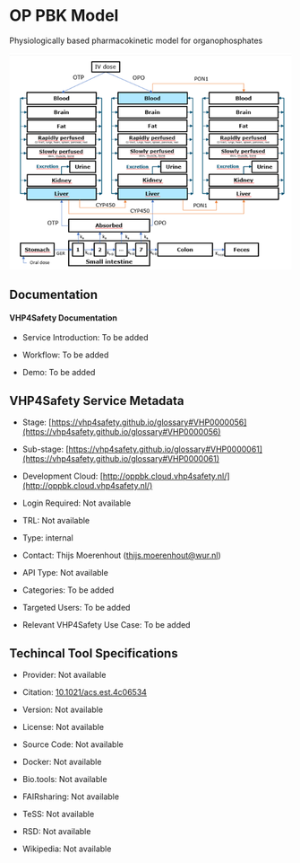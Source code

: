 # OP PBK Model

<!--- This file is autogenerated. Edit oppbk_model.json to make changes in this page. --->

Physiologically based pharmacokinetic model for organophosphates

![OP PBK Model logo](https://raw.githubusercontent.com/VHP4Safety/cloud/main/docs/service/oppbk_model.png)

## Documentation

#### VHP4Safety Documentation

* Service Introduction: To be added

* Workflow: To be added

* Demo: To be added

<h4 id='tess-widget-materials-header'></h4>

<div id='tess-widget-materials-list' class='tess-widget tess-widget-list'></div>
<script>
  function initTeSSWidgets() {
    var query = 'oppbk_model';
    if (query.trim() != '') {
      TessWidget.Materials(document.getElementById('tess-widget-materials-list'),
                           'SimpleList',
                           {
                             opts: {
                               enableSearch: false
                             },
                             params: {
                               pageSize: 5,
                               q: query
                             }
                           });
      document.getElementById('tess-widget-materials-header').innerHTML = 'Documentation from ELIXIR TeSS'
    }
}
</script>
<script async='' defer='' src='https://elixirtess.github.io/TeSS_widgets/components/js/tess-widget-standalone.js' onload='initTeSSWidgets()'></script>


## VHP4Safety Service Metadata

* Stage: <span class="glossary_term">[https://vhp4safety.github.io/glossary#VHP0000056](https://vhp4safety.github.io/glossary#VHP0000056)</span>

* Sub-stage: <span class="glossary_term">[https://vhp4safety.github.io/glossary#VHP0000061](https://vhp4safety.github.io/glossary#VHP0000061)</span>

* Development Cloud: [http://oppbk.cloud.vhp4safety.nl/](http://oppbk.cloud.vhp4safety.nl/)

* Login Required: Not available

* TRL: Not available

* Type: internal

* Contact: Thijs Moerenhout (thijs.moerenhout@wur.nl)

* API Type: Not available

* Categories: To be added

* Targeted Users: To be added

* Relevant VHP4Safety Use Case: To be added

## Techincal Tool Specifications

* Provider: Not available

* Citation: [10.1021/acs.est.4c06534](https://doi.org/10.1021/acs.est.4c06534)

* Version: Not available

* License: Not available

* Source Code: Not available

* Docker: Not available

* Bio.tools: Not available

* FAIRsharing: Not available

* TeSS: Not available

* RSD: Not available

* Wikipedia: Not available

<script type="application/ld+json">
  {
    "@context": "https://schema.org/",
    "@type": "SoftwareApplication",
    "http://purl.org/dc/terms/conformsTo": {
      "@type": "CreativeWork", "@id": "https://bioschemas.org/profiles/ComputationalTool/1.0-RELEASE"
    },
    "@id" : "https://vhp4safety.github.io/cloud/service/oppbk_model",
    "name": "OP PBK Model",
    "description": "Physiologically based pharmacokinetic model for organophosphates",
    "url": "http://oppbk.cloud.vhp4safety.nl/"
  }
</script>
